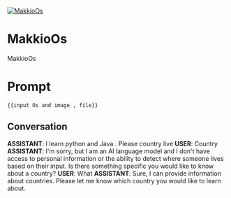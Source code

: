 
[![MakkioOs](https://flow-prompt-covers.s3.us-west-1.amazonaws.com/icon/Lofi/i2.png)]()
# MakkioOs 
MakkioOs 

# Prompt

```
{{input Os and image , file}}
```

## Conversation

**ASSISTANT**: I learn python and Java . Please country live 
**USER**: Country 
**ASSISTANT**: I'm sorry, but I am an AI language model and I don't have access to personal information or the ability to detect where someone lives based on their input. Is there something specific you would like to know about a country?
**USER**: What
**ASSISTANT**: Sure, I can provide information about countries. Please let me know which country you would like to learn about.


